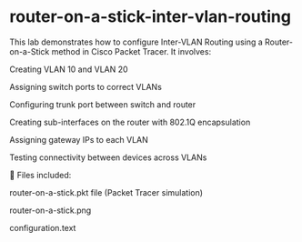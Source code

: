 # router-on-a-stick-inter-vlan-routing

This lab demonstrates how to configure Inter-VLAN Routing using a Router-on-a-Stick method in Cisco Packet Tracer. It involves:

Creating VLAN 10 and VLAN 20

Assigning switch ports to correct VLANs

Configuring trunk port between switch and router

Creating sub-interfaces on the router with 802.1Q encapsulation

Assigning gateway IPs to each VLAN

Testing connectivity between devices across VLANs

📂 Files included:

router-on-a-stick.pkt file (Packet Tracer simulation)

router-on-a-stick.png

configuration.text
